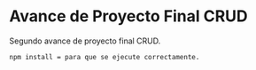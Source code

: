 # Avance de Proyecto Final CRUD

Segundo avance de proyecto final CRUD.

```
npm install = para que se ejecute correctamente.
```



